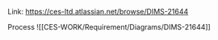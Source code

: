 Link: https://ces-ltd.atlassian.net/browse/DIMS-21644

Process 
![[CES-WORK/Requirement/Diagrams/DIMS-21644]]